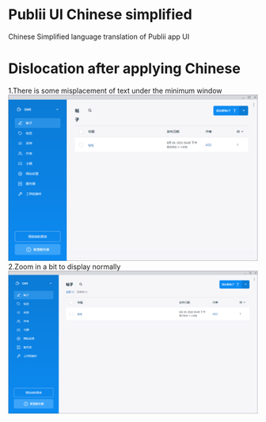# Publii UI Chinese simplified
 Chinese Simplified language translation of Publii app UI
# Dislocation after applying Chinese
1.There is some misplacement of text under the minimum window
![image](001.png)
2.Zoom in a bit to display normally
![image](002.png)